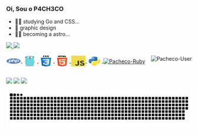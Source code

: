 ### Oi, Sou o P4CH3CO

- 🐱‍💻 studying Go and CSS...
- 👾 graphic design
- 🐱‍🚀 becoming a astro...

 <div>
<a href="https://github.com/P4CH3CO">
<img height="130em" src="https://github-readme-stats.vercel.app/api?username=P4CH3CO&show_icons=true&theme=dark&include_all_commits=true&count_private=true"/>
<img height="130em" src="https://github-readme-stats.vercel.app/api/top-langs/?username=P4CH3CO&layout=compact&langs_count=7&theme=dark"/>
</div>
  
  <div style="display: inline_block"><br>
<img align="center" alt="Pacheco-php" height="30" width="40" src="https://raw.githubusercontent.com/devicons/devicon/9f4f5cdb393299a81125eb5127929ea7bfe42889/icons/php/php-plain.svg">
    
    
<img align="center" alt="Pacheco-Go" height="30" width="40" src="https://raw.githubusercontent.com/devicons/devicon/9f4f5cdb393299a81125eb5127929ea7bfe42889/icons/go/go-original.svg">
    
    
<img align="center" alt="Pacheco-CSS" height="30" width="40" src="https://raw.githubusercontent.com/devicons/devicon/9f4f5cdb393299a81125eb5127929ea7bfe42889/icons/css3/css3-original-wordmark.svg">

<img align="center" alt="Pacheco-HTML" height="30" width="40" src="https://raw.githubusercontent.com/devicons/devicon/9f4f5cdb393299a81125eb5127929ea7bfe42889/icons/html5/html5-original-wordmark.svg">
    
<img align="center" alt="Pacheco-Js" height="30" width="40" src="https://raw.githubusercontent.com/devicons/devicon/9f4f5cdb393299a81125eb5127929ea7bfe42889/icons/javascript/javascript-original.svg">
    
<img align="center" alt="Pacheco-Python" height="30" width="40" src="https://raw.githubusercontent.com/devicons/devicon/master/icons/python/python-original.svg">
  
<img align="center" alt="Pacheco-Ruby" height="30" width="40" src="https://cdn.jsdelivr.net/gh/devicons/devicon/icons/ruby/ruby-original.svg">
 
<img align="right" alt="Pacheco-User" src="https://cdn.discordapp.com/attachments/868676377950433301/875817196557840464/Webp.net-resizeimage.gif">
</div>
  
##
  
<div>
<a href="https://twitter.com/ntdvzero" target="_blank"><img src="https://img.shields.io/badge/Twitter-1DA1F2?style=for-the-badge&logo=twitter&logoColor=white" target="_blank"></a>
<a href="https://discord.gg/PQQR4MQs" target="_blank"><img src="https://img.shields.io/badge/Discord-7289DA?style=for-the-badge&logo=discord&logoColor=white" target="_blank"></a> 
<a href = "mailto:Srrih1227@gmail.com"><img src="https://img.shields.io/badge/-Gmail-%23333?style=for-the-badge&logo=gmail&logoColor=white" target="_blank"></a>
 
![Snake animation](https://github.com/P4CH3CO/P4CH3CO/blob/output/github-contribution-grid-snake.svg)
</div>
